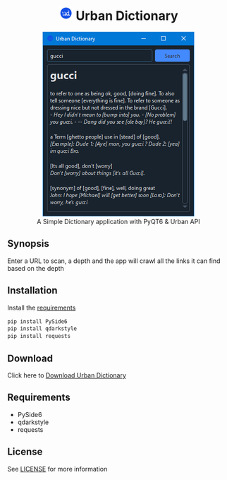 
<h1 align='center'> <img width=32 src='icon.png'> Urban Dictionary</h1>
<p align='center'>
    <img src='../../_img/urban_dictionary.PNG'><br>
    A Simple Dictionary application with PyQT6 & Urban API
</p>

## Synopsis

Enter a URL to scan, a depth and the app will crawl all the links it can find based on the depth  

## Installation

Install the [requirements](#requirements)
```bash
pip install PySide6
pip install qdarkstyle
pip install requests
```

## Download

Click here to [Download Urban Dictionary](https://downgit.github.io/#/home?url=https://github.com/besnoi/pyapps/tree/main/src/Urban%20Dictionary)

## Requirements
- PySide6
- qdarkstyle
- requests

## License

See [LICENSE](https://github.com/besnoi/pyApps/blob/main/LICENSE) for more information
